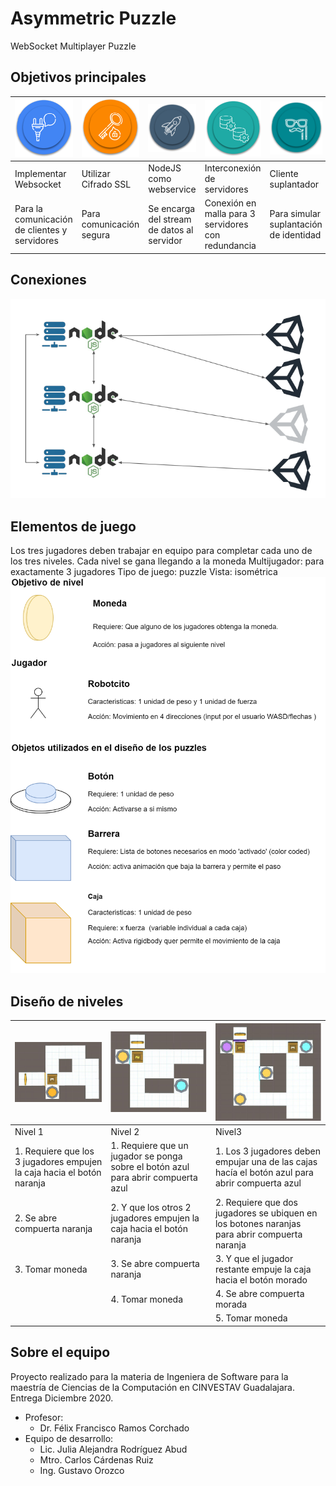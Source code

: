 # Asymmetric Puzzle 
WebSocket Multiplayer Puzzle
  
## Objetivos principales
|![Implementar Websocket](images/00_implementarwebsocket.PNG)|![](images/01_utilizarcifradoSSL.PNG)|![](images/02_nodejsWebservice.PNG)|![](images/03_InterconexionServidores.PNG)|![](images/04_ClienteSuplantador.PNG)|
| ------------- | ------------- | ------------- | ------------- | ------------- |
| Implementar Websocket | Utilizar Cifrado SSL | NodeJS como webservice | Interconexión de servidores | Cliente suplantador |
| Para la comunicación de clientes y servidores | Para comunicación segura | Se encarga del stream de datos al servidor | Conexión en malla para 3 servidores con redundancia | Para simular suplantación de identidad |

## Conexiones
![](images/06_Conexiones.PNG)

## Elementos de juego
Los tres jugadores deben trabajar en equipo para completar cada uno de los tres niveles. Cada nivel se gana llegando a la moneda
Multijugador: para exactamente 3 jugadores
Tipo de juego: puzzle
Vista: isométrica
![](images/07_GameElements.png)

## Diseño de niveles
| ![](images/nivel1.PNG)| ![](images/nivel2.PNG)| ![](images/nivel3.PNG)| 
| ------------- | ------------- | ------------- | 
| Nivel 1 | Nivel 2 | Nivel3 | 
| 1. Requiere que los 3 jugadores empujen la caja hacia el botón naranja | 1. Requiere que un jugador se ponga sobre el botón azul para abrir compuerta azul | 1. Los 3 jugadores deben empujar una de las cajas hacía el botón azul para abrir compuerta azul |
| 2. Se abre compuerta naranja | 2. Y que los otros 2 jugadores empujen la caja hacia el botón naranja | 2. Requiere que dos jugadores se ubiquen en los botones naranjas para abrir compuerta naranja |
| 3. Tomar moneda | 3. Se abre compuerta naranja |  3. Y que el jugador restante empuje la caja hacia el botón morado |
|                 | 4. Tomar moneda | 4. Se abre compuerta morada |
| | | 5. Tomar moneda | 


 





## Sobre el equipo
Proyecto realizado para la materia de Ingeniera de Software para la maestría de Ciencias de la Computación en CINVESTAV Guadalajara. Entrega Diciembre 2020.
* Profesor: 
  * Dr. Félix Francisco Ramos Corchado
* Equipo de desarrollo:
  * Lic. Julia Alejandra Rodríguez Abud
  * Mtro. Carlos Cárdenas Ruiz
  * Ing. Gustavo Orozco
